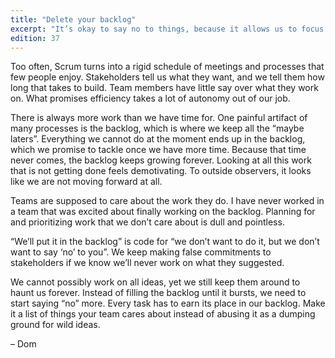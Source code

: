 ```yaml
---
title: "Delete your backlog"
excerpt: "It’s okay to say no to things, because it allows us to focus on what is important."
edition: 37
---
```

Too often, Scrum turns into a rigid schedule of meetings and processes that few people enjoy. Stakeholders tell us what they want, and we tell them how long that takes to build. Team members have little say over what they work on. What promises efficiency takes a lot of autonomy out of our job.

There is always more work than we have time for. One painful artifact of many processes is the backlog, which is where we keep all the “maybe laters”. Everything we cannot do at the moment ends up in the backlog, which we promise to tackle once we have more time. Because that time never comes, the backlog keeps growing forever. Looking at all this work that is not getting done feels demotivating. To outside observers, it looks like we are not moving forward at all.

Teams are supposed to care about the work they do. I have never worked in a team that was excited about finally working on the backlog. Planning for and prioritizing work that we don’t care about is dull and pointless.

“We’ll put it in the backlog” is code for “we don’t want to do it, but we don’t want to say ‘no’ to you”. We keep making false commitments to stakeholders if we know we’ll never work on what they suggested.

We cannot possibly work on all ideas, yet we still keep them around to haunt us forever. Instead of filling the backlog until it bursts, we need to start saying “no” more. Every task has to earn its place in our backlog. Make it a list of things your team cares about instead of abusing it as a dumping ground for wild ideas.

– Dom